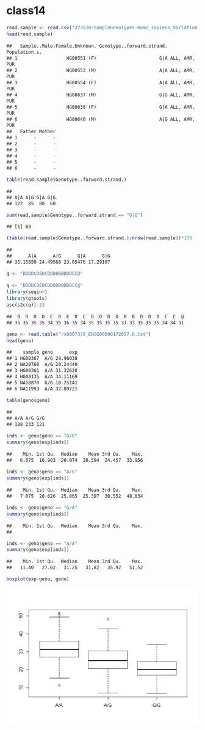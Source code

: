 class14
================

``` r
read.sample <- read.csv("373510-SampleGenotypes-Homo_sapiens_Variation_Sample_rs8067378.csv")
head(read.sample)
```

    ##   Sample..Male.Female.Unknown. Genotype..forward.strand. Population.s.
    ## 1                  HG00551 (F)                       G|A ALL, AMR, PUR
    ## 2                  HG00553 (M)                       A|A ALL, AMR, PUR
    ## 3                  HG00554 (F)                       A|A ALL, AMR, PUR
    ## 4                  HG00637 (M)                       G|G ALL, AMR, PUR
    ## 5                  HG00638 (F)                       G|A ALL, AMR, PUR
    ## 6                  HG00640 (M)                       A|G ALL, AMR, PUR
    ##   Father Mother
    ## 1      -      -
    ## 2      -      -
    ## 3      -      -
    ## 4      -      -
    ## 5      -      -
    ## 6      -      -

``` r
table(read.sample$Genotype..forward.strand.)
```

    ## 
    ## A|A A|G G|A G|G 
    ## 122  85  80  60

``` r
sum(read.sample$Genotype..forward.strand.== "G|G")
```

    ## [1] 60

``` r
(table(read.sample$Genotype..forward.strand.)/nrow(read.sample))*100
```

    ## 
    ##      A|A      A|G      G|A      G|G 
    ## 35.15850 24.49568 23.05476 17.29107

``` r
q <- "DDDDCDEDCDDDDBBDDDCC@"
```

``` r
q <- "DDDDCDEDCDDDDBBDDDCC@"
library(seqinr)
library(gtools)
asc(s2c(q))-33
```

    ##  D  D  D  D  C  D  E  D  C  D  D  D  D  B  B  D  D  D  C  C  @ 
    ## 35 35 35 35 34 35 36 35 34 35 35 35 35 33 33 35 35 35 34 34 31

``` r
geno <- read.table("rs8067378_ENSG00000172057.6.txt")
head(geno)
```

    ##    sample geno      exp
    ## 1 HG00367  A/G 28.96038
    ## 2 NA20768  A/G 20.24449
    ## 3 HG00361  A/A 31.32628
    ## 4 HG00135  A/A 34.11169
    ## 5 NA18870  G/G 18.25141
    ## 6 NA11993  A/A 32.89721

``` r
table(geno$geno)
```

    ## 
    ## A/A A/G G/G 
    ## 108 233 121

``` r
inds <- geno$geno == "G/G"
summary(geno$exp[inds])
```

    ##    Min. 1st Qu.  Median    Mean 3rd Qu.    Max. 
    ##   6.675  16.903  20.074  20.594  24.457  33.956

``` r
inds <- geno$geno == "A/G"
summary(geno$exp[inds])
```

    ##    Min. 1st Qu.  Median    Mean 3rd Qu.    Max. 
    ##   7.075  20.626  25.065  25.397  30.552  48.034

``` r
inds <- geno$geno == "G/A"
summary(geno$exp[inds])
```

    ##    Min. 1st Qu.  Median    Mean 3rd Qu.    Max. 
    ## 

``` r
inds <- geno$geno == "A/A"
summary(geno$exp[inds])
```

    ##    Min. 1st Qu.  Median    Mean 3rd Qu.    Max. 
    ##   11.40   27.02   31.25   31.82   35.92   51.52

``` r
boxplot(exp~geno, geno)
```

![](class14_files/figure-markdown_github/unnamed-chunk-10-1.png)
